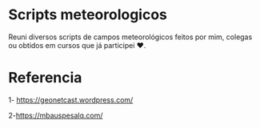 # Scripts meteorologicos

Reuni diversos scripts de campos meteorológicos feitos por mim, colegas ou obtidos em cursos que já participei ❤️.

# Referencia

1- https://geonetcast.wordpress.com/

2-https://mbauspesalq.com/

